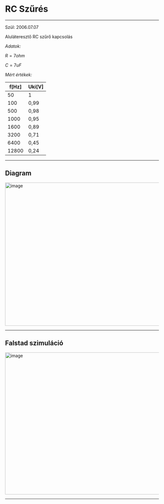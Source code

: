 # RC Szűrés
---
Szül: 2006.07.07

Aluláteresztő RC szűrő kapcsolás

*Adatok:*

$R = 7 ohm$

$C = 7 uF$

*Mért értékek:*

|f[Hz]|Uki[V]|
|----|----|
|50|1|
|100|0,99|
|500|0,98|
|1000|0,95|
|1600|0,89|
|3200|0,71|
|6400|0,45|
|12800|0,24|

---
## Diagram
<img width="747" height="468" alt="image" src="https://github.com/user-attachments/assets/e4407be4-6f57-4181-b94a-1c36568eeda6" />

---
## Falstad szimuláció
<img width="1090" height="464" alt="image" src="https://github.com/user-attachments/assets/54be34b6-ae36-4d6c-94b9-bbcc37aa75b0" />

---
